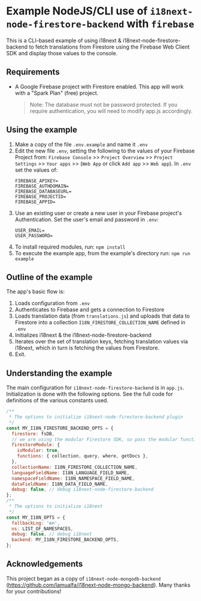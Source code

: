 # Example NodeJS/CLI use of `i18next-node-firestore-backend` with `firebase`

This is a CLI-based example of using i18next & i18next-node-firestore-backend to fetch translations from Firestore using the Firebase Web Client SDK and display those values to the console.

## Requirements

- A Google Firebase project with Firestore enabled.  This app will work with a "Spark Plan" (free) project.
  > Note: The database must not be password protected. If you require authentication, you will need to modify app.js accordingly.

## Using the example

1. Make a copy of the file `.env.example` and name it `.env`
1. Edit the new file `.env`, setting the following to the values of your Firebase Project from: `Firebase Console` >> `Project Overview` >> `Project Settings` >> `Your apps` >> (`Web App` or click `Add app` >> `Web app`).  In `.env` set the values of:
   ```
   FIREBASE_APIKEY=
   FIREBASE_AUTHDOMAIN=
   FIREBASE_DATABASEURL=
   FIREBASE_PROJECTID=
   FIREBASE_APPID=
   ```
1. Use an existing user or create a new user in your Firebase project's Authentication. Set the user's email and password in `.env`:
   ```
   USER_EMAIL=
   USER_PASSWORD=
   ```
1. To install required modules, run: `npm install`
1. To execute the example app, from the example's directory run: `npm run example`

## Outline of the example

The app's basic flow is:
1. Loads configuration from `.env`
1. Authenticates to Firebase and gets a connection to Firestore
1. Loads translation data (from `translations.js`) and uploads that data to Firestore into a collection `I18N_FIRESTORE_COLLECTION_NAME` defined in `.env`
1. Initializes i18next & the i18next-node-firestore-backend
1. Iterates over the set of translation keys, fetching translation values via i18next, which in turn is fetching the values from Firestore.
1. Exit.

## Understanding the example

The main configuration for `i18next-node-firestore-backend` is in `app.js`.  Initialization is done with the following options.  See the full code for definitions of the various constants used.

```js
/**
 * The options to initialize i18next-node-firestore-backend plugin
 */
const MY_I18N_FIRESTORE_BACKEND_OPTS = {
  firestore: fsDB,
  // we are using the modular Firestore SDK, so pass the modular functions
  firestoreModule: {
    isModular: true,
    functions: { collection, query, where, getDocs },
  },
  collectionName: I18N_FIRESTORE_COLLECTION_NAME,
  languageFieldName: I18N_LANGUAGE_FIELD_NAME,
  namespaceFieldName: I18N_NAMESPACE_FIELD_NAME,
  dataFieldName: I18N_DATA_FIELD_NAME,
  debug: false, // debug i18next-node-firestore-backend
};
/**
 * The options to initialize i18next
 */
const MY_I18N_OPTS = {
  fallbackLng: 'en',
  ns: LIST_OF_NAMESPACES,
  debug: false, // debug i18next
  backend: MY_I18N_FIRESTORE_BACKEND_OPTS,
};
```

## Acknowledgements

This project began as a copy of `i18next-node-mongodb-backend` (https://github.com/lamualfa/i18next-node-mongo-backend).  Many thanks for your contributions!
